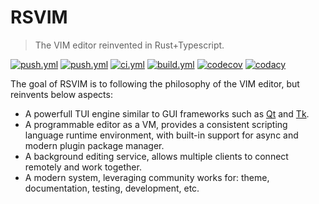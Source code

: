 # RSVIM

> The VIM editor reinvented in Rust+Typescript.

<p>
<a href="https://crates.io/crates/rsvim"><img alt="push.yml" src="https://img.shields.io/crates/v/rsvim" /></a>
<a href="https://docs.rs/rsvim/latest/rsvim/"><img alt="push.yml" src="https://img.shields.io/docsrs/rsvim" /></a>
<a href="https://github.com/rsvim/rsvim/actions/workflows/ci.yml"><img alt="ci.yml" src="https://img.shields.io/github/actions/workflow/status/rsvim/rsvim/ci.yml?branch=main&label=ci" /></a>
<a href="https://github.com/rsvim/rsvim/actions/workflows/build.yml"><img alt="build.yml" src="https://img.shields.io/github/actions/workflow/status/rsvim/rsvim/build.yml?branch=main&label=build" /></a>
<a href="https://app.codecov.io/gh/rsvim/rsvim"><img alt="codecov" src="https://img.shields.io/codecov/c/github/rsvim/rsvim/main" /></a>
<a href="https://app.codacy.com/gh/rsvim/rsvim/dashboard?utm_source=gh&utm_medium=referral&utm_content=&utm_campaign=Badge_grade"><img alt="codacy" src="https://img.shields.io/codacy/grade/1c6a3d21352c4f8bb84ff6c7e3ef0399/main" /></a>
</p>

The goal of RSVIM is to following the philosophy of the VIM editor, but reinvents below aspects:

- A powerfull TUI engine similar to GUI frameworks such as [Qt](https://www.qt.io/) and [Tk](https://tkdocs.com/).
- A programmable editor as a VM, provides a consistent scripting language runtime environment, with built-in support for async and modern plugin package manager.
- A background editing service, allows multiple clients to connect remotely and work together.
- A modern system, leveraging community works for: theme, documentation, testing, development, etc.
